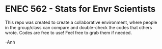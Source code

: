 # ENEC 562 - Stats for Envr Scientists

This repo was created to create a collaborative environment, where people in the group/class can compare and double-check the codes that others wrote. Codes are free to use! Feel free to grab them if needed.

-Anh
